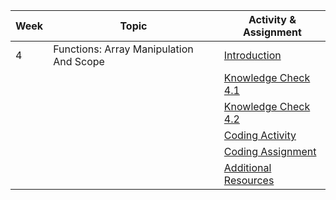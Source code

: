 | Week | Topic                                   | Activity & Assignment          |
|------|-----------------------------------------|--------------------------------|
| 4    | Functions: Array Manipulation And Scope | [Introduction](./Introduction_Instructions.pdf)                  |
|      |                                         | [Knowledge Check 4.1](https://docs.google.com/forms/d/1hQ_fKB_xY5pOmXnB9AkUaMAr_nshG-PiKdXrT4lyUXw/edit)            |
|      |                                         | [Knowledge Check 4.2](https://docs.google.com/forms/d/1DY82Vu6_Hs8knHYSVmy9Nvu2q6-t4MpdfR0nX_7glBU/edit)            |
|      |                                         | [Coding Activity](https://classroom.github.com/a/HByCPzsd) |
|      |                                         | [Coding Assignment](https://classroom.github.com/a/8ZLnxe2I) |
|      |                                         | [Additional Resources](./Additional%20Resources.pdf)           |
